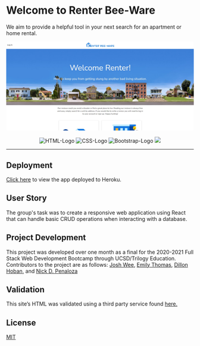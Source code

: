 # Welcome to Renter Bee-Ware

We aim to provide a helpful tool in your next search for an apartment or home rental.

<img src="./client/src/images/sc-for-readme.jpg" alt="Screenshot of working App"/>

<center>
<p >
  <img src="https://img.shields.io/badge/html5%20-%23E34F26.svg?&style=for-the-badge&logo=html5&logoColor=white" alt="HTML-Logo">
  <img src="https://img.shields.io/badge/css3%20-%231572B6.svg?&style=for-the-badge&logo=css3&logoColor=white" alt="CSS-Logo">
  <img src="https://img.shields.io/badge/bootstrap%20-%23563D7C.svg?&style=for-the-badge&logo=bootstrap&logoColor=white" alt="Bootstrap-Logo">
  <img src="https://img.shields.io/badge/javascript%20-%23323330.svg?&style=for-the-badge&logo=javascript&logoColor=%23F7DF1E"/>
</p>
</center>
<hr/>

## Deployment

<a href="https://renterbeeware.herokuapp.com/" target="_blank">Click here</a> to view the app deployed to Heroku.

## User Story
The group's task was to create a responsive web application using React that can handle basic CRUD operations when interacting with a database. 

## Project Development
This project was developed over one month as a final for the 2020-2021 Full Stack Web Development Bootcamp through UCSD/Trilogy Education. Contributors to the project are as follows: <a href="https://github.com/ducktrshessami" target="_blank">Josh Wee</a>, <a href="https://github.com/ethomas22" target="_blank">Emily Thomas</a>, <a href="https://github.com/dillonhoban" target="_blank">Dillon Hoban</a>, and <a href="https://github.com/ndpenaloza" target="_blank">Nick D. Penaloza</a>

## Validation 
This site’s HTML was validated using a third party service found [here.](https://validator.w3.org/)

## License
[MIT](https://choosealicense.com/licenses/mit/)
